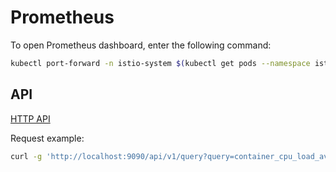 # Prometheus

To open Prometheus dashboard, enter the following command:
```bash
kubectl port-forward -n istio-system $(kubectl get pods --namespace istio-system --selector=app=prometheus --output=jsonpath="{.items..metadata.name}") 9090
```

## API

[HTTP API](https://prometheus.io/docs/prometheus/latest/querying/api/)

Request example:
```bash
curl -g 'http://localhost:9090/api/v1/query?query=container_cpu_load_average_10s{container_name="mico-core"}'
```
